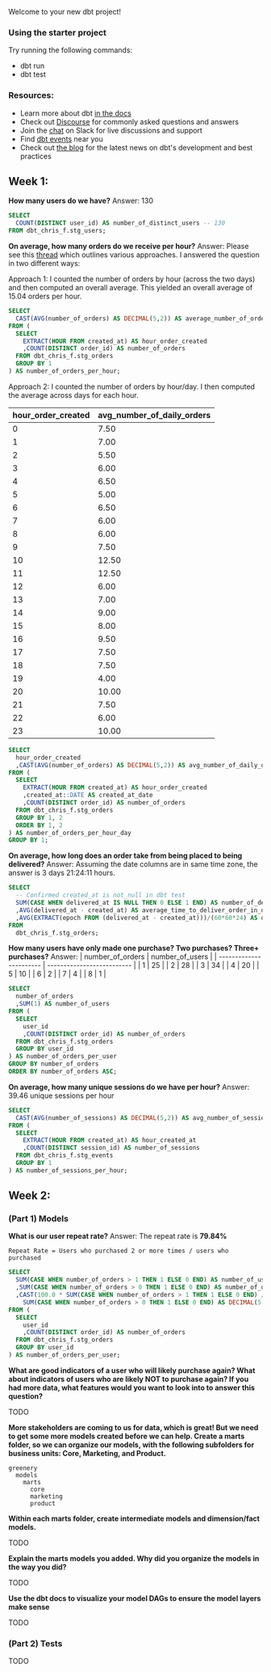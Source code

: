 Welcome to your new dbt project!

### Using the starter project

Try running the following commands:
- dbt run
- dbt test


### Resources:
- Learn more about dbt [in the docs](https://docs.getdbt.com/docs/introduction)
- Check out [Discourse](https://discourse.getdbt.com/) for commonly asked questions and answers
- Join the [chat](https://community.getdbt.com/) on Slack for live discussions and support
- Find [dbt events](https://events.getdbt.com) near you
- Check out [the blog](https://blog.getdbt.com/) for the latest news on dbt's development and best practices


## Week 1:

**How many users do we have?**
Answer: 130

```sql
SELECT
  COUNT(DISTINCT user_id) AS number_of_distinct_users -- 130
FROM dbt_chris_f.stg_users;
```

**On average, how many orders do we receive per hour?**
Answer:
Please see this [thread](https://dbt-dth9192.slack.com/archives/C02HPAC9HHU/p1646844846725279)
which outlines various approaches. I answered the question in two different ways:

Approach 1: I counted the number of orders by hour (across the two days) and then computed an overall average. This yielded an overall average of 15.04 orders per hour.

```sql
SELECT
  CAST(AVG(number_of_orders) AS DECIMAL(5,2)) AS average_number_of_orders_per_hour -- 15.04
FROM (
  SELECT
    EXTRACT(HOUR FROM created_at) AS hour_order_created
    ,COUNT(DISTINCT order_id) AS number_of_orders
  FROM dbt_chris_f.stg_orders
  GROUP BY 1
) AS number_of_orders_per_hour;
```

Approach 2: I counted the number of orders by hour/day. I then computed the average across days for each hour.

| hour_order_created      | avg_number_of_daily_orders |
| ----------------------- | -------------------------- |
| 0                       | 7.50                       |
| 1                       | 7.00                       |
| 2                       | 5.50                       |
| 3                       | 6.00                       |
| 4                       | 6.50                       |
| 5                       | 5.00                       |
| 6                       | 6.50                       |
| 7                       | 6.00                       |
| 8                       | 6.00                       |
| 9                       | 7.50                       |
| 10                      | 12.50                      |
| 11                      | 12.50                      |
| 12                      | 6.00                       |
| 13                      | 7.00                       |
| 14                      | 9.00                       |
| 15                      | 8.00                       |
| 16                      | 9.50                       |
| 17                      | 7.50                       |
| 18                      | 7.50                       |
| 19                      | 4.00                       |
| 20                      | 10.00                      |
| 21                      | 7.50                       |
| 22                      | 6.00                       |
| 23                      | 10.00                      |

```sql
SELECT
  hour_order_created
  ,CAST(AVG(number_of_orders) AS DECIMAL(5,2)) AS avg_number_of_daily_orders
FROM (
  SELECT
    EXTRACT(HOUR FROM created_at) AS hour_order_created
    ,created_at::DATE AS created_at_date
    ,COUNT(DISTINCT order_id) AS number_of_orders
  FROM dbt_chris_f.stg_orders
  GROUP BY 1, 2
  ORDER BY 1, 2
) AS number_of_orders_per_hour_day
GROUP BY 1;
```

**On average, how long does an order take from being placed to being delivered?**
Answer: Assuming the date columns are in same time zone, the answer is 3 days 21:24:11 hours.

```sql
SELECT
  -- Confirmed created_at is not_null in dbt test
  SUM(CASE WHEN delivered_at IS NULL THEN 0 ELSE 1 END) AS number_of_deliveries -- 305
  ,AVG(delivered_at - created_at) AS average_time_to_deliver_order_in_days -- 3 days 21:24:11
  ,AVG(EXTRACT(epoch FROM (delivered_at - created_at)))/(60*60*24) AS double_check -- 3.8918 days
FROM
  dbt_chris_f.stg_orders;
```

**How many users have only made one purchase? Two purchases? Three+ purchases?**
Answer:
| number_of_orders        | number_of_users            |
| ----------------------- | -------------------------- |
| 1                       | 25                         |
| 2                       | 28                         |
| 3                       | 34                         |
| 4                       | 20                         |
| 5                       | 10                         |
| 6                       | 2                          |
| 7                       | 4                          |
| 8                       | 1                          |

```sql
SELECT
  number_of_orders
  ,SUM(1) AS number_of_users
FROM (
  SELECT
    user_id
    ,COUNT(DISTINCT order_id) AS number_of_orders
  FROM dbt_chris_f.stg_orders
  GROUP BY user_id
) AS number_of_orders_per_user
GROUP BY number_of_orders
ORDER BY number_of_orders ASC;
```

**On average, how many unique sessions do we have per hour?**
Answer: 39.46 unique sessions per hour

```sql
SELECT
  CAST(AVG(number_of_sessions) AS DECIMAL(5,2)) AS avg_number_of_sessions_per_hour -- 39.46
FROM (
  SELECT
    EXTRACT(HOUR FROM created_at) AS hour_created_at
    ,COUNT(DISTINCT session_id) AS number_of_sessions
  FROM dbt_chris_f.stg_events
  GROUP BY 1
) AS number_of_sessions_per_hour;
```

## Week 2:

### (Part 1) Models

**What is our user repeat rate?**
Answer: The repeat rate is **79.84%**

```Repeat Rate = Users who purchased 2 or more times / users who purchased```

```sql
SELECT
  SUM(CASE WHEN number_of_orders > 1 THEN 1 ELSE 0 END) AS number_of_users_who_purchased_two_or_more -- 99
  ,SUM(CASE WHEN number_of_orders > 0 THEN 1 ELSE 0 END) AS number_of_users_who_purchased -- 124
  ,CAST(100.0 * SUM(CASE WHEN number_of_orders > 1 THEN 1 ELSE 0 END) /
    SUM(CASE WHEN number_of_orders > 0 THEN 1 ELSE 0 END) AS DECIMAL(5,2)) AS repeat_rate -- 79.84
FROM (
  SELECT
    user_id
    ,COUNT(DISTINCT order_id) AS number_of_orders
  FROM dbt_chris_f.stg_orders
  GROUP BY user_id
) AS number_of_orders_per_user;
```

**What are good indicators of a user who will likely purchase again? What about indicators of users who are likely NOT to purchase again? If you had more data, what features would you want to look into to answer this question?**

TODO

**More stakeholders are coming to us for data, which is great! But we need to get some more models created before we can help. Create a marts folder, so we can organize our models, with the following subfolders for business units: Core, Marketing, and Product.**

```
greenery
  models
    marts
      core
      marketing
      product
```

**Within each marts folder, create intermediate models and dimension/fact models.**

TODO

**Explain the marts models you added. Why did you organize the models in the way you did?**

TODO

**Use the dbt docs to visualize your model DAGs to ensure the model layers make sense**

TODO

### (Part 2) Tests

TODO